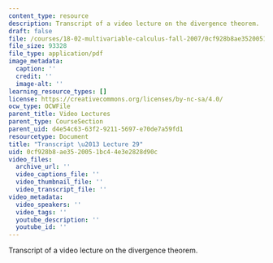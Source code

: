 ```yaml
---
content_type: resource
description: Transcript of a video lecture on the divergence theorem.
draft: false
file: /courses/18-02-multivariable-calculus-fall-2007/0cf928b8ae3520051bc44e3e2828d90c_18_022007L29.pdf
file_size: 93328
file_type: application/pdf
image_metadata:
  caption: ''
  credit: ''
  image-alt: ''
learning_resource_types: []
license: https://creativecommons.org/licenses/by-nc-sa/4.0/
ocw_type: OCWFile
parent_title: Video Lectures
parent_type: CourseSection
parent_uid: d4e54c63-63f2-9211-5697-e70de7a59fd1
resourcetype: Document
title: "Transcript \u2013 Lecture 29"
uid: 0cf928b8-ae35-2005-1bc4-4e3e2828d90c
video_files:
  archive_url: ''
  video_captions_file: ''
  video_thumbnail_file: ''
  video_transcript_file: ''
video_metadata:
  video_speakers: ''
  video_tags: ''
  youtube_description: ''
  youtube_id: ''
---
```

Transcript of a video lecture on the divergence theorem.